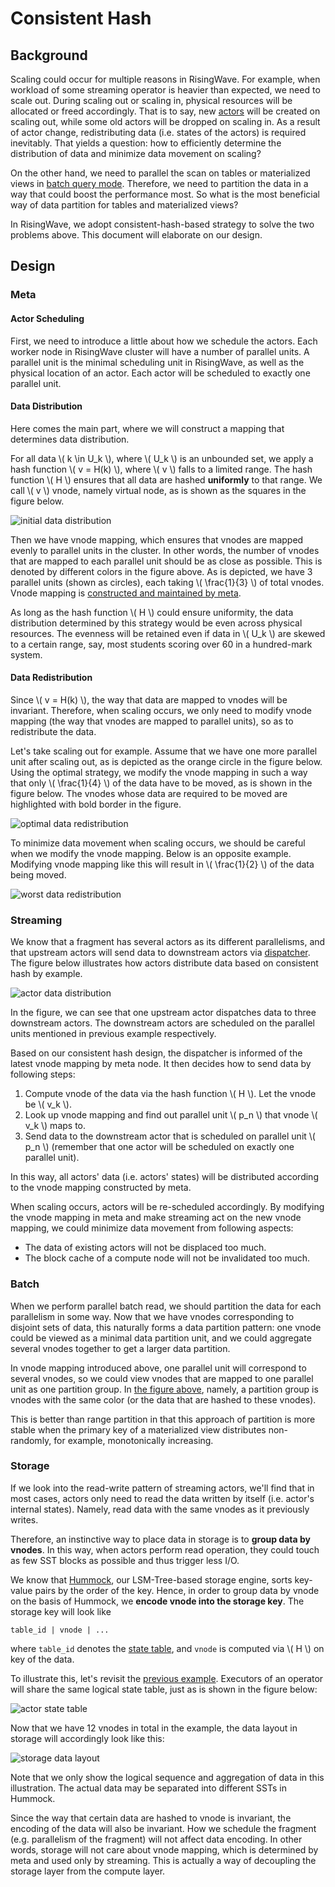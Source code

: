 # Consistent Hash

## Background

Scaling could occur for multiple reasons in RisingWave. For example, when workload of some streaming operator is heavier than expected, we need to scale out. During scaling out or scaling in, physical resources will be allocated or freed accordingly. That is to say, new [actors](./streaming-overview.md#actors) will be created on scaling out, while some old actors will be dropped on scaling in. As a result of actor change, redistributing data (i.e. states of the actors) is required inevitably. That yields a question: how to efficiently determine the distribution of data and minimize data movement on scaling?

On the other hand, we need to parallel the scan on tables or materialized views in [batch query mode](./architecture-design.md#batch-query-mode). Therefore, we need to partition the data in a way that could boost the performance most. So what is the most beneficial way of data partition for tables and materialized views?

In RisingWave, we adopt consistent-hash-based strategy to solve the two problems above. This document will elaborate on our design.

## Design

### Meta

#### Actor Scheduling

First, we need to introduce a little about how we schedule the actors. Each worker node in RisingWave cluster will have a number of parallel units. A parallel unit is the minimal scheduling unit in RisingWave, as well as the physical location of an actor. Each actor will be scheduled to exactly one parallel unit.

#### Data Distribution

Here comes the main part, where we will construct a mapping that determines data distribution.

For all data \\( k \in U_k \\), where \\( U_k \\) is an unbounded set, we apply a hash function \\( v = H(k) \\), where \\( v \\) falls to a limited range. The hash function \\( H \\) ensures that all data are hashed **uniformly** to that range. We call \\( v \\) vnode, namely virtual node, as is shown as the squares in the figure below.

![initial data distribution](../images/consistent-hash/data-distribution.svg)

Then we have vnode mapping, which ensures that vnodes are mapped evenly to parallel units in the cluster. In other words, the number of vnodes that are mapped to each parallel unit should be as close as possible. This is denoted by different colors in the figure above. As is depicted, we have 3 parallel units (shown as circles), each taking \\( \frac{1}{3} \\) of total vnodes. Vnode mapping is [constructed and maintained by meta](https://github.com/risingwavelabs/risingwave/blob/main/src/meta/src/stream/scheduler.rs).

As long as the hash function \\( H \\) could ensure uniformity, the data distribution determined by this strategy would be even across physical resources. The evenness will be retained even if data in \\( U_k \\) are skewed to a certain range, say, most students scoring over 60 in a hundred-mark system.

#### Data Redistribution

Since \\( v = H(k) \\), the way that data are mapped to vnodes will be invariant. Therefore, when scaling occurs, we only need to modify vnode mapping (the way that vnodes are mapped to parallel units), so as to redistribute the data.

Let's take scaling out for example. Assume that we have one more parallel unit after scaling out, as is depicted as the orange circle in the figure below. Using the optimal strategy, we modify the vnode mapping in such a way that only \\( \frac{1}{4} \\) of the data have to be moved, as is shown in the figure below. The vnodes whose data are required to be moved are highlighted with bold border in the figure.

![optimal data redistribution](../images/consistent-hash/data-redistribution-1.svg)

To minimize data movement when scaling occurs, we should be careful when we modify the vnode mapping. Below is an opposite example. Modifying vnode mapping like this will result in \\( \frac{1}{2} \\) of the data being moved.

![worst data redistribution](../images/consistent-hash/data-redistribution-2.svg)

### Streaming

We know that a fragment has several actors as its different parallelisms, and that upstream actors will send data to downstream actors via [dispatcher](./streaming-overview.md#actors). The figure below illustrates how actors distribute data based on consistent hash by example.

![actor data distribution](../images/consistent-hash/actor-data.svg)

In the figure, we can see that one upstream actor dispatches data to three downstream actors. The downstream actors are scheduled on the parallel units mentioned in previous example respectively.

Based on our consistent hash design, the dispatcher is informed of the latest vnode mapping by meta node. It then decides how to send data by following steps:
1. Compute vnode of the data via the hash function \\( H \\). Let the vnode be \\( v_k \\).
2. Look up vnode mapping and find out parallel unit \\( p_n \\) that vnode \\( v_k \\) maps to.
3. Send data to the downstream actor that is scheduled on parallel unit \\( p_n \\) (remember that one actor will be scheduled on exactly one parallel unit).

In this way, all actors' data (i.e. actors' states) will be distributed according to the vnode mapping constructed by meta.

When scaling occurs, actors will be re-scheduled accordingly. By modifying the vnode mapping in meta and make streaming act on the new vnode mapping, we could minimize data movement from following aspects:

- The data of existing actors will not be displaced too much.
- The block cache of a compute node will not be invalidated too much.

### Batch

When we perform parallel batch read, we should partition the data for each parallelism in some way. Now that we have vnodes corresponding to disjoint sets of data, this naturally forms a data partition pattern: one vnode could be viewed as a minimal data partition unit, and we could aggregate several vnodes together to get a larger data partition.

In vnode mapping introduced above, one parallel unit will correspond to several vnodes, so we could view vnodes that are mapped to one parallel unit as one partition group. In [the figure above](#data-distribution), namely, a partition group is vnodes with the same color (or the data that are hashed to these vnodes).

This is better than range partition in that this approach of partition is more stable when the primary key of a materialized view distributes non-randomly, for example, monotonically increasing.

### Storage

If we look into the read-write pattern of streaming actors, we'll find that in most cases, actors only need to read the data written by itself (i.e. actor's internal states). Namely, read data with the same vnodes as it previously writes.

Therefore, an instinctive way to place data in storage is to **group data by vnodes**. In this way, when actors perform read operation, they could touch as few SST blocks as possible and thus trigger less I/O.

We know that [Hummock](./state-store-overview.md#overview), our LSM-Tree-based storage engine, sorts key-value pairs by the order of the key. Hence, in order to group data by vnode on the basis of Hummock, we **encode vnode into the storage key**. The storage key will look like
```
table_id | vnode | ...
```
where `table_id` denotes the [state table](relational-table.md), and `vnode` is computed via \\( H \\) on key of the data.

To illustrate this, let's revisit the [previous example](#streaming). Executors of an operator will share the same logical state table, just as is shown in the figure below:

![actor state table](../images/consistent-hash/actor-state-table.svg)

Now that we have 12 vnodes in total in the example, the data layout in storage will accordingly look like this:

![storage data layout](../images/consistent-hash/storage-data-layout.svg)

Note that we only show the logical sequence and aggregation of data in this illustration. The actual data may be separated into different SSTs in Hummock.

Since the way that certain data are hashed to vnode is invariant, the encoding of the data will also be invariant. How we schedule the fragment (e.g. parallelism of the fragment) will not affect data encoding. In other words, storage will not care about vnode mapping, which is determined by meta and used only by streaming. This is actually a way of decoupling the storage layer from the compute layer.
